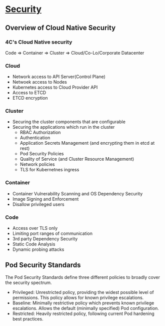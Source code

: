# [Security](https://kubernetes.io/docs/concepts/security/)

## Overview of Cloud Native Security

### 4C's Cloud Native security

Code => Container => Cluster => Cloud/Co-Lo/Corporate Datacenter

### Cloud

- Network access to API Server(Control Plane)
- Netwoek access to Nodes
- Kubernetes access to Cloud Provider API
- Access to ETCD
- ETCD encryption

### Cluster

- Securing the cluster components that are configurable
- Securing the applications which run in the cluster
  - RBAC Authorization
  - Authentication
  - Application Secrets Management (and encrypting them in etcd at rest)
  - Pod Security Policies
  - Quality of Service (and Cluster Resource Management)
  - Network policies
  - TLS for Kubernetnes ingress

### Container

- Container Vulnerability Scanning and OS Dependency Security
- Image Signing and Enforcement
- Disallow privileged users

### Code

- Access over TLS only
- Limiting port ranges of communication
- 3rd party Dependency Security
- Static Code Analysis
- Dynamic probing attacks

## Pod Security Standards

The Pod Security Standards define three different policies to broadly cover the security spectrum.

- Privileged: Unrestricted policy, providing the widest possible level of permissions. This policy allows for known privilege escalations.
- Baseline: Minimally restrictive policy which prevents known privilege escalations. Allows the default (minimally specified) Pod configuration.
- Restricted: Heavily restricted policy, following current Pod hardening best practices.
